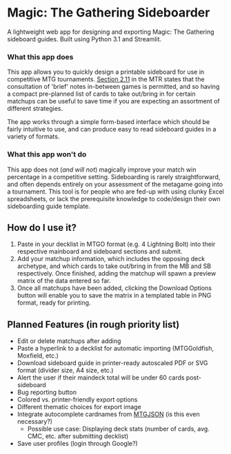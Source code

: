 # Magic: The Gathering Sideboarder
A lightweight web app for designing and exporting Magic: The Gathering sideboard guides.
Built using Python 3.1 and Streamlit.

### What this app does
This app allows you to quickly design a printable sideboard for use in competitive MTG tournaments. [Section 2.11](https://blogs.magicjudges.org/rules/mtr2-11/) in the MTR states that the consultation of 'brief' notes in-between games is permitted, and so having a compact pre-planned list of cards to take out/bring in for certain matchups can be useful to save time if you are expecting an assortment of different strategies. 

The app works through a simple form-based interface which should be fairly intuitive to use, and can produce easy to read sideboard guides in a variety of formats.

### What this app won't do
This app does not (*and will not*) magically improve your match win percentage in a competitive setting. Sideboarding is rarely straightforward, and often depends entirely on your assessment of the metagame going into a tournament. This tool is for people who are fed-up with using clunky Excel spreadsheets, or lack the prerequisite knowledge to code/design their own sideboarding guide template.

## How do I use it?
1. Paste in your decklist in MTGO format (e.g. 4 Lightning Bolt) into their respective mainboard and sideboard sections and submit.
2. Add your matchup information, which includes the opposing deck archetype, and which cards to take out/bring in from the MB and SB respectively. Once finished, adding the matchup will spawn a preview matrix of the data entered so far.
3. Once all matchups have been added, clicking the Download Options button will enable you to save the matrix in a templated table in PNG format, ready for printing.

## Planned Features (in rough priority list)
- Edit or delete matchups after adding
- Paste a hyperlink to a decklist for automatic importing (MTGGoldfish, Moxfield, etc.)
- Download sideboard guide in printer-ready autoscaled PDF or SVG format (divider size, A4 size, etc.)
- Alert the user if their maindeck total will be under 60 cards post-sideboard 
- Bug reporting button
- Colored vs. printer-friendly export options
- Different thematic choices for export image
- Integrate autocomplete cardnames from [MTGJSON](https://mtgjson.com) (is this even necessary?)
    - Possible use case: Displaying deck stats (number of cards, avg. CMC, etc. after submitting decklist)
- Save user profiles (login through Google?)
